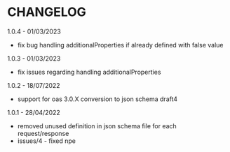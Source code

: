 # CHANGELOG

1.0.4 - 01/03/2023
- fix bug handling additionalProperties if already defined with false value

1.0.3 - 01/03/2023
- fix issues regarding handling additionalProperties 

1.0.2 - 18/07/2022
- support for oas 3.0.X conversion to json schema draft4

1.0.1 - 28/04/2022

- removed unused definition in json schema file for each request/response
- issues/4 - fixed npe
